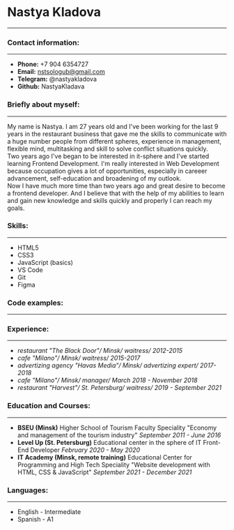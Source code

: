 # Nastya Kladova
****************

### Contact information:
************************

* __Phone:__ +7 904 6354727
* __Email:__ nstsologub@gmail.com
* __Telegram:__ @nastyakladova
* __Github:__ NastyaKladava


### Briefly about myself:
*************************

My name is Nastya. I am 27 years old and I've been working for the last 9 years in the restaurant business that gave me the skills to communicate with a huge number people from different spheres, experience in management, flexible mind, multitasking and skill to solve conflict situations quickly.\
Two years ago I've began to be interested in it-sphere and I've started learning Frontend Development. I'm really interested in Web Development because occupation gives a lot of opportunities, especially in careeer advancement, self-education and broadening of my outlook.\
Now I have much more time than two years ago and great desire to become a frontend developer. And I believe that with the help of my abilities to learn and gain new knowledge and skills quickly and properly I can reach my goals.


### Skills:
***********

* HTML5
* CSS3
* JavaScript (basics)
* VS Code
* Git
* Figma


### Code examples:
******************



### Experience:
***************

+ *restaurant "The Black Door"/ Minsk/ waitress/ 2012-2015*
+ *cafe "Milano"/ Minsk/ waitress/ 2015-2017*  
+ *advertizing agency "Havas Media"/ Minsk/ advertizing expert/ 2017-2018*  
+ *cafe "Milano"/ Minsk/ manager/ March 2018 - November 2018*  
+ *restaurant "Harvest"/ St. Petersburg/ waitress/ 2019 - September 2021*  


### Education and Courses:
**************************

- **BSEU (Minsk)**
Higher School of Tourism Faculty
Speciality "Economy and management of the tourism industry"
_September 2011 - June 2016_
- **Level Up (St. Petersburg)**
Educational center in the sphere of IT Front-End
Developer
_February 2020 - May 2020_
- **IT Academy (Minsk, remote training)**
Educational Center for Programming and High Tech
Speciality "Website development with HTML, CSS & JavaScript"
_September 2021 - December 2021_


### Languages:
**************

* English - Intermediate
* Spanish - A1